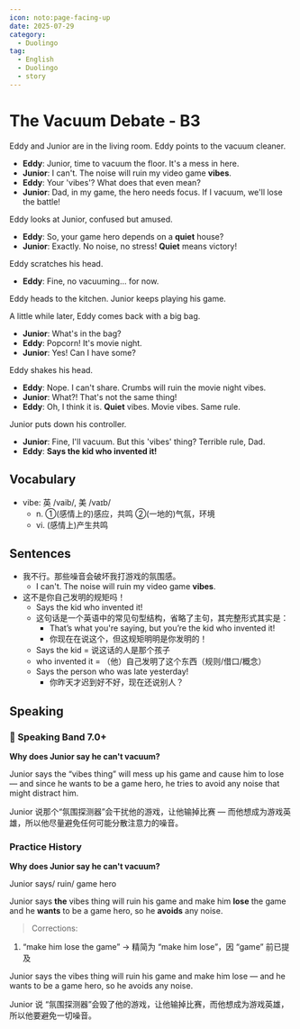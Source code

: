 ```yaml
---
icon: noto:page-facing-up
date: 2025-07-29
category:
  - Duolingo
tag:
  - English
  - Duolingo
  - story
---
```


# The Vacuum Debate - B3

Eddy and Junior are in the living room. Eddy points to the vacuum cleaner.

- **Eddy**: Junior, time to vacuum the floor. It's a mess in here.
- **Junior**: I can't. The noise will ruin my video game **vibes**.
- **Eddy**: Your 'vibes'? What does that even mean?
- **Junior**: Dad, in my game, the hero needs focus. If I vacuum, we'll lose the battle!

Eddy looks at Junior, confused but amused.

- **Eddy**: So, your game hero depends on a **quiet** house?
- **Junior**: Exactly. No noise, no stress! **Quiet** means victory!

Eddy scratches his head.

- **Eddy**: Fine, no vacuuming… for now.

Eddy heads to the kitchen. Junior keeps playing his game.

A little while later, Eddy comes back with a big bag.

- **Junior**: What's in the bag?
- **Eddy**: Popcorn! It's movie night.
- **Junior**: Yes! Can I have some?

Eddy shakes his head.

- **Eddy**: Nope. I can't share. Crumbs will ruin the movie night vibes.
- **Junior**: What?! That's not the same thing!
- **Eddy**: Oh, I think it is. **Quiet** vibes. Movie vibes. Same rule.

Junior puts down his controller.

- **Junior**: Fine, I'll vacuum. But this 'vibes' thing? Terrible rule, Dad.
- **Eddy**: **Says the kid who invented it!**

## Vocabulary

- vibe: 英 /vaib/, 美 /vaɪb/
  - n. ①(感情上的)感应，共鸣 ②(一地的)气氛，环境
  - vi. (感情上)产生共鸣

## Sentences

- 我不行。那些噪音会破坏我打游戏的氛围感。
  - I can't. The noise will ruin my video game **vibes**.
- 这不是你自己发明的规矩吗！
  - Says the kid who invented it!
  - 这句话是一个英语中的常见句型结构，省略了主句，其完整形式其实是：
    - That’s what you're saying, but you’re the kid who invented it!
    - 你现在在说这个，但这规矩明明是你发明的！
  - Says the kid = 说这话的人是那个孩子
  - who invented it = （他）自己发明了这个东西（规则/借口/概念）
  - Says the person who was late yesterday!
    - 你昨天才迟到好不好，现在还说别人？

## Speaking

### 🌟 Speaking Band 7.0+

**Why does Junior say he can't vacuum?**

Junior says the “vibes thing” will mess up his game and cause him to lose — and since he wants to be a game hero, he tries to avoid any noise that might distract him.

Junior 说那个“氛围探测器”会干扰他的游戏，让他输掉比赛 — 而他想成为游戏英雄，所以他尽量避免任何可能分散注意力的噪音。

### Practice History

**Why does Junior say he can't vacuum?**

Junior says/ ruin/ game hero

Junior says **the** vibes thing will ruin his game and make him **lose** the game and he **wants** to be a game hero, so he **avoids** any noise.

> Corrections:

1. “make him lose the game” → 精简为 “make him lose”，因 “game” 前已提及

Junior says the vibes thing will ruin his game and make him lose — and he wants to be a game hero, so he avoids any noise.

Junior 说 “氛围探测器”会毁了他的游戏，让他输掉比赛，而他想成为游戏英雄，所以他要避免一切噪音。
